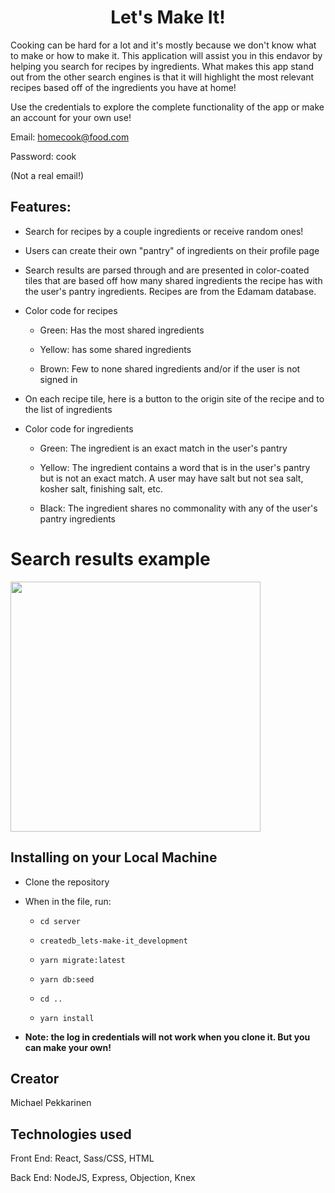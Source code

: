 <h1 align="center">Let's Make It!</h1> 

Cooking can be hard for a lot and it's mostly because we don't know what to make or how to make it. This application will assist you in this endavor by helping you search for recipes by ingredients. What makes this app stand out from the other search engines is that it will highlight the most relevant recipes based off of the ingredients you have at home!

Use the credentials to explore the complete functionality of the app or make an account for your own use!

Email: homecook@food.com

Password: cook

(Not a real email!)

## Features:

  - Search for recipes by a couple ingredients or receive random ones!

  - Users can create their own "pantry" of ingredients on their profile page

  - Search results are parsed through and are presented in color-coated tiles that are based off how many shared ingredients the recipe has with the user's pantry ingredients. Recipes are from the Edamam database.

  - Color code for recipes

    * Green: Has the most shared ingredients

    * Yellow: has some shared ingredients

    * Brown: Few to none shared ingredients and/or if the user is not signed in

  - On each recipe tile, here is a button to the origin site of the recipe and to the list of ingredients

  - Color code for ingredients

    * Green: The ingredient is an exact match in the user's pantry

    * Yellow: The ingredient contains a word that is in the user's pantry but is not an exact match. A user may have salt but not sea salt, kosher salt, finishing salt, etc.

    * Black: The ingredient shares no commonality with any of the user's pantry ingredients

# Search results example

<img src="https://imgur.com/oh7a1E1" width="400"/>

## Installing on your Local Machine

- Clone the repository

- When in the file, run:

  - `cd server`
  
  - `createdb_lets-make-it_development`

  - `yarn migrate:latest`

  - `yarn db:seed`

  - `cd ..`

  - `yarn install`

- **Note: the log in credentials will not work when you clone it. But you can make your own!** 

## Creator

Michael Pekkarinen

## Technologies used

Front End: React, Sass/CSS, HTML

Back End: NodeJS, Express, Objection, Knex